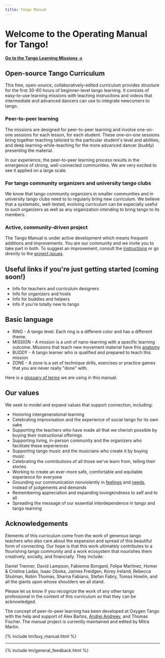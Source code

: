 ```yaml
---
title: Tango Manual
---
```


# Welcome to the Operating Manual for Tango!

**[Go to the Tango Learning Missions &rarr;](v1/index.md)**

## Open-source Tango Curriculum

This free, open-source, collaboratively-edited curriculum provides structure for the first 30-60 hours of beginner-level tango learning. It consists of easy-to-use learning missions with teaching instrucitons and videos that intermediate and advanced dancers can use to integrate newcomers to tango.

### Peer-to-peer learning

The missions are designed for peer-to-peer learning and involve one-on-one sessions for each lesson, for each student. These one-on-one sessions bring together teaching tailored to the particular student's level and abilities, and deep learning-while-teaching for the more advanced dancer (buddy) presenting the material. 

In our experience, the peer-to-peer learning process results in the emergence of strong, well-connected communities. We are very excited to see it applied on a large scale.

### For tango community organizers and university tango clubs

We know that tango community organizers in smaller communities and in university tango clubs need to to regularly bring new curriculum. We believe that a systematic, well-tested, evolving curriculum can be especially useful to such organizers as well as any organization intending to bring tango to its members. 

### Active, community-driven project

The Tango Manual is under active development which means frequent additions and improvements. You are our community and we invite you to take part in both. To suggest an improvement, consult the [instructions](https://github.com/andreimoment/tangomanual#how-to-contribute) or go directly to the [project issues](https://github.com/andreimoment/tangomanual/issues).

## Useful links if you're just getting started (coming soon!)
* Info for teachers and curriculum designers
* Info for organizers and hosts
* Info for buddies and helpers
* Info if you're totally new to tango

## Basic language
* RING - A tango level. Each ring is a different color and has a different theme. 
* MISSION - A mission is a unit of nano-learning with a specific learning outcome. Missions that teach new movement material have this [anatomy](http://tangomanual.com/v1/appendix/anatomy-of-a-mission)
* BUDDY - A tango learner who is qualified and prepared to teach this mission
* ZONE - A zone is a set of technique drills, exercises or practice games that you are never really "done" with.

Here is a [glossary of terms](http://tangomanual.com/v1/appendix/glossary-of-terms) we are using in this manual.

## Our values

We seek to model and expand values that support connection, including: 

* Honoring intergenerational learning
* Celebrating improvisation and the experience of social tango for its own sake
* Supporting the teachers who have made all that we cherish possible by buying their instructional offerings
* Supporting living, in-person community and the organizers who facilitate these experiences
* Supporting tango music and the musicians who create it by buying music
* Celebrating the contributions of all those we've learn from, telling their stories
* Working to create an ever-more safe, comfortable and equitable experience for everyone
* Grounding our communication nonviolently in [feelings](https://www.cnvc.org/sites/default/files/feelings_inventory_0.pdf) and [needs](https://www.cnvc.org/sites/default/files/needs_inventory_0.pdf), instead of judgements and demands
* Remembering appreciation and expanding lovingkindness to self and to all
* Spreading the message of our essential interdependence in tango and tango learning

## Acknowledgements

Elements of this curriculum come from the work of generous tango teachers who also care about the expansion and spread of this beautiful form of connecting. Our hope is that this work ultimately contributes to a flourishing tango community and a work ecosystem that nourishes them creatively, socially, and financially. They include: 

Daniel Trenner, David Lampson, Fabienne Bongard, Felipe Martinez, Homer & Cristina Ladas, Isaac Oboka, Jaimes Freidgen, Korey Ireland, Rebecca Shulman, Robin Thomas, Sharna Fabiano, Stefan Fabry, Tomas Howlin, and all the giants upon whose shoulders we all stand.

Please let us know if you recognize the work of any other tango professional in the content of this curriculum so that they can be acknowledged.  

The concept of peer-to-peer learning has been developed at Oxygen Tango with the help and support of Alex Bartos, [Andrei Andreev](http://andreimoment.com), and Thomas Fischer. The manual project is currently maintained and edited by Mitra Martin.

{% include tm/buy_manual.html %}

---
{% include tm/general_feedback.html %}
